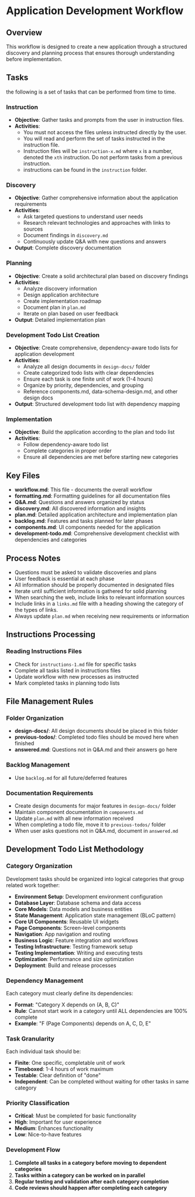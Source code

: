 # Application Development Workflow

## Overview
This workflow is designed to create a new application through a structured discovery and planning process that ensures thorough understanding before implementation.

## Tasks
the following is a set of tasks that can be performed from time to time.

### Instruction
- **Objective**: Gather tasks and prompts from the user in instruction files.
- **Activities**:
  - You must not access the files unless instructed directly by the user.
  - You will read and perform the set of tasks instructed in the instruction file.
  - Instruction files will be `instruction-x.md` where `x` is a number, denoted the `xth` instruction. Do not perform tasks from a previous instruction.
  - instructions can be found in the `instruction` folder.

### Discovery
- **Objective**: Gather comprehensive information about the application requirements
- **Activities**:
  - Ask targeted questions to understand user needs
  - Research relevant technologies and approaches with links to sources
  - Document findings in `discovery.md`
  - Continuously update Q&A with new questions and answers
- **Output**: Complete discovery documentation

### Planning
- **Objective**: Create a solid architectural plan based on discovery findings
- **Activities**:
  - Analyze discovery information
  - Design application architecture
  - Create implementation roadmap
  - Document plan in `plan.md`
  - Iterate on plan based on user feedback
- **Output**: Detailed implementation plan

### Development Todo List Creation
- **Objective**: Create comprehensive, dependency-aware todo lists for application development
- **Activities**:
  - Analyze all design documents in `design-docs/` folder
  - Create categorized todo lists with clear dependencies
  - Ensure each task is one finite unit of work (1-4 hours)
  - Organize by priority, dependencies, and grouping
  - Reference components.md, data-schema-design.md, and other design docs
- **Output**: Structured development todo list with dependency mapping

### Implementation
- **Objective**: Build the application according to the plan and todo list
- **Activities**: 
  - Follow dependency-aware todo list
  - Complete categories in proper order
  - Ensure all dependencies are met before starting new categories

## Key Files

- **workflow.md**: This file - documents the overall workflow
- **formatting.md**: Formatting guidelines for all documentation files
- **Q&A.md**: Questions and answers organized by status
- **discovery.md**: All discovered information and insights
- **plan.md**: Detailed application architecture and implementation plan
- **backlog.md**: Features and tasks planned for later phases
- **components.md**: UI components needed for the application
- **development-todo.md**: Comprehensive development checklist with dependencies and categories

## Process Notes

- Questions must be asked to validate discoveries and plans
- User feedback is essential at each phase
- All information should be properly documented in designated files
- Iterate until sufficient information is gathered for solid planning
- When searching the web, include links to relevant information sources
- Include links in a `links.md` file with a heading showing the category of the types of links.
- Always update `plan.md` when receiving new requirements or information

## Instructions Processing

### Reading Instructions Files
- Check for `instructions-1.md` file for specific tasks
- Complete all tasks listed in instructions files
- Update workflow with new processes as instructed
- Mark completed tasks in planning todo lists


## File Management Rules

### Folder Organization
- **design-docs/**: All design documents should be placed in this folder
- **previous-todos/**: Completed todo files should be moved here when finished
- **answered.md**: Questions not in Q&A.md and their answers go here

### Backlog Management
- Use `backlog.md` for all future/deferred features

### Documentation Requirements
- Create design documents for major features in `design-docs/` folder
- Maintain component documentation in `components.md`
- Update `plan.md` with all new information received
- When completing a todo file, move it to `previous-todos/` folder
- When user asks questions not in Q&A.md, document in `answered.md`

## Development Todo List Methodology

### Category Organization
Development tasks should be organized into logical categories that group related work together:
- **Environment Setup**: Development environment configuration
- **Database Layer**: Database schema and data access
- **Core Models**: Data models and business entities
- **State Management**: Application state management (BLoC pattern)
- **Core UI Components**: Reusable UI widgets
- **Page Components**: Screen-level components
- **Navigation**: App navigation and routing
- **Business Logic**: Feature integration and workflows
- **Testing Infrastructure**: Testing framework setup
- **Testing Implementation**: Writing and executing tests
- **Optimization**: Performance and size optimization
- **Deployment**: Build and release processes

### Dependency Management
Each category must clearly define its dependencies:
- **Format**: "Category X depends on (A, B, C)"
- **Rule**: Cannot start work in a category until ALL dependencies are 100% complete
- **Example**: "F (Page Components) depends on A, C, D, E"

### Task Granularity
Each individual task should be:
- **Finite**: One specific, completable unit of work
- **Timeboxed**: 1-4 hours of work maximum
- **Testable**: Clear definition of "done"
- **Independent**: Can be completed without waiting for other tasks in same category

### Priority Classification
- **Critical**: Must be completed for basic functionality
- **High**: Important for user experience
- **Medium**: Enhances functionality
- **Low**: Nice-to-have features

### Development Flow
1. **Complete all tasks in a category before moving to dependent categories**
2. **Tasks within a category can be worked on in parallel**
3. **Regular testing and validation after each category completion**
4. **Code reviews should happen after completing each category**